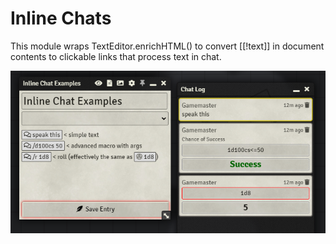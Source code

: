 # Inline Chats
This module wraps TextEditor.enrichHTML() to convert [[!text]] in document contents to clickable links that process text in chat.

![Examples](https://github.com/xaukael/inline-chats/blob/main/inline-chat%20examples.png?raw=true)
